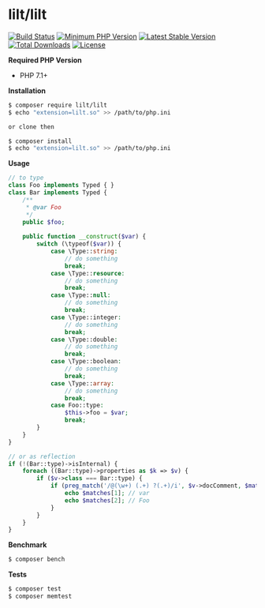 # lilt/lilt

[![Build Status](https://img.shields.io/travis/lilt-php/lilt/master.svg?style=flat-square)](https://travis-ci.org/lilt-php/lilt)
[![Minimum PHP Version](https://img.shields.io/badge/php-%3E%3D%207.1-8892BF.svg?style=flat-square)](https://php.net/)
[![Latest Stable Version](https://poser.pugx.org/lilt/lilt/v/stable?format=flat-square)](https://packagist.org/packages/lilt/lilt)
[![Total Downloads](https://poser.pugx.org/lilt/lilt/downloads?format=flat-square)](https://packagist.org/packages/lilt/lilt)
[![License](https://poser.pugx.org/lilt/lilt/license?format=flat-square)](https://packagist.org/packages/lilt/lilt)

**Required PHP Version**

- PHP 7.1+

**Installation**

```bash
$ composer require lilt/lilt
$ echo "extension=lilt.so" >> /path/to/php.ini

or clone then

$ composer install
$ echo "extension=lilt.so" >> /path/to/php.ini
```

**Usage**

```php
// to type
class Foo implements Typed { }
class Bar implements Typed {
    /**
     * @var Foo
     */
    public $foo;
    
    public function __construct($var) {
        switch (\typeof($var)) {
            case \Type::string:
                // do something
                break;
            case \Type::resource:
                // do something
                break;
            case \Type::null: 
                // do something
                break;
            case \Type::integer: 
                // do something
                break;
            case \Type::double: 
                // do something
                break;
            case \Type::boolean: 
                // do something
                break;
            case \Type::array: 
                // do something
                break;
            case Foo::type: 
                $this->foo = $var;
                break;
        }
    }
}

// or as reflection
if (!(Bar::type)->isInternal) {
    foreach ((Bar::type)->properties as $k => $v) {
        if ($v->class === Bar::type) {
            if (preg_match('/@(\w+) (.+) ?(.+)/i', $v->docComment, $matches)) {
                echo $matches[1]; // var
                echo $matches[2]; // Foo
            }
        }
    }
}
```

**Benchmark**

```bash
$ composer bench
```

**Tests**

```bash
$ composer test
$ composer memtest
```
